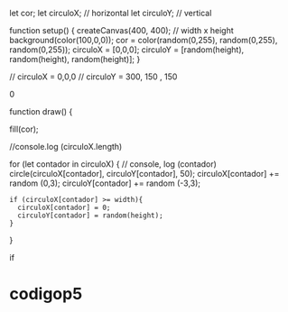 let cor;
let circuloX; // horizontal
let circuloY; // vertical

function setup() {
  createCanvas(400, 400); // width x height
  background(color(100,0,0));
  cor = color(random(0,255), random(0,255), random(0,255));
  circuloX = [0,0,0];
  circuloY = [random(height), random(height), random(height)];
}

// circuloX = 0,0,0
// circuloY = 300, 150 , 150

0


function draw() {
  
  fill(cor);
  
  //console.log (circuloX.length)
  
  for (let contador in circuloX) {
    // console, log (contador)
  circle(circuloX[contador], circuloY[contador], 50);
  circuloX[contador] += random (0,3);
  circuloY[contador] += random (-3,3);
    
    if (circuloX[contador] >= width){
      circuloX[contador] = 0;
      circuloY[contador] = random(height);
    }
    
  }
  
  
  
  
  
  if 
# codigop5
